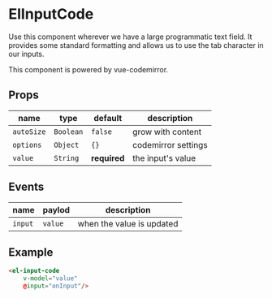 # ElInputCode
Use this component wherever we have a large programmatic text field. It provides some standard formatting and allows us to use the tab character in our inputs.

This component is powered by vue-codemirror.

## Props
| **name**   | type      | default           | description         |
|------------|-----------|-------------------|---------------------|
| `autoSize` | `Boolean` | `false`           | grow with content   |
| `options`  | `Object`  | `{}`              | codemirror settings |
| `value`    | `String`  | **required**      | the input's value   |

## Events
| **name** | **paylod** | **description**           |
|----------|------------|---------------------------|
| `input`  | `value`   | when the value is updated |

## Example
```html
<el-input-code
	v-model="value"
	@input="onInput"/>
```